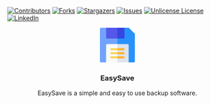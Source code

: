 <a id="readme-top"></a>
<!-- PROJECT SHIELDS -->
<!--
*** I'm using markdown "reference style" links for readability.
*** Reference links are enclosed in brackets [ ] instead of parentheses ( ).
*** See the bottom of this document for the declaration of the reference variables
*** for contributors-url, forks-url, etc. This is an optional, concise syntax you may use.
*** https://www.markdownguide.org/basic-syntax/#reference-style-links
-->
[![Contributors][contributors-shield]][contributors-url]
[![Forks][forks-shield]][forks-url]
[![Stargazers][stars-shield]][stars-url]
[![Issues][issues-shield]][issues-url]
[![Unlicense License][license-shield]][license-url]
[![LinkedIn][linkedin-shield]][linkedin-url]
<br/>
<div align="center">
  <a href="https://github.com/Raikuji/EasySave">
    <img src="ressources/diskette.png" alt="Logo" width="80" height="80">
  </a>

  <h3 align="center">EasySave</h3>
  <p align="center">
    EasySave is a simple and easy to use backup software.
  </p>
</div>

<!-- MARKDOWN LINKS & IMAGES -->
<!-- https://www.markdownguide.org/basic-syntax/#reference-style-links -->
[contributors-shield]: https://img.shields.io/github/contributors/Raikuji/EasySave.svg?style=for-the-badge
[contributors-url]: https://github.com/Raikuji/EasySave/graphs/contributors
[forks-shield]: https://img.shields.io/github/forks/Raikuji/EasySave.svg?style=for-the-badge
[forks-url]: https://github.com/Raikuji/EasySave/network/members
[stars-shield]: https://img.shields.io/github/stars/Raikuji/EasySave.svg?style=for-the-badge
[stars-url]: https://github.com/Raikuji/EasySave/stargazers
[issues-shield]: https://img.shields.io/github/issues/Raikuji/EasySave.svg?style=for-the-badge
[issues-url]: https://github.com/Raikuji/EasySave/issues
[license-shield]: https://img.shields.io/github/license/Raikuji/EasySave.svg?style=for-the-badge
[license-url]: https://github.com/Raikuji/EasySave/blob/master/LICENSE
[linkedin-shield]: https://img.shields.io/badge/-LinkedIn-black.svg?style=for-the-badge&logo=linkedin&colorB=555
[linkedin-url]: https://linkedin.com/in/antoine-gachenot-1921aa17b
